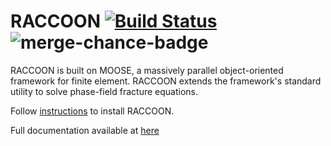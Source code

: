 RACCOON [![Build Status](https://travis-ci.com/hugary1995/raccoon.svg?branch=master)](https://travis-ci.com/hugary1995/raccoon) ![merge-chance-badge](https://img.shields.io/endpoint?url=https%3A%2F%2Fmerge-chance.info%2Fbadge%3Frepo%3Dhugary1995/raccoon)
=======

RACCOON is built on MOOSE, a massively parallel object-oriented framework for finite element.
RACCOON extends the framework's standard utility to solve phase-field fracture equations.

Follow [instructions](https://hugary1995.github.io/raccoon/getting_started/install.html) to install RACCOON.

Full documentation available at [here](https://hugary1995.github.io/raccoon/index.html)
